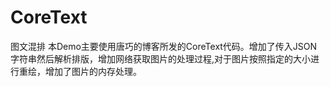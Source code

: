 # CoreText
图文混排
本Demo主要使用唐巧的博客所发的CoreText代码。增加了传入JSON字符串然后解析排版，增加网络获取图片的处理过程,对于图片按照指定的大小进行重绘，增加了图片的内存处理。
